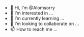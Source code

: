 - 👋 Hi, I’m @Alomsorry
- 👀 I’m interested in ...
- 🌱 I’m currently learning ...
- 💞️ I’m looking to collaborate on ...
- 📫 How to reach me ...

<!---
Alomsorry/Alomsorry is a ✨ special ✨ repository because its `README.md` (this file) appears on your GitHub profile.
You can click the Preview link to take a look at your changes.
--->

